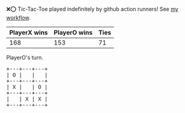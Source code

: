 :x::o: Tic-Tac-Toe played indefinitely by github action runners! See [my workflow](.github/workflows/play.yaml).

|PlayerX wins|PlayerO wins|Ties|
|-|-|-|
|168|153|71|

PlayerO's turn.

<pre>
+---+---+---+
| O |   |   |
+---+---+---+
| X |   | O |
+---+---+---+
|   | X | X |
+---+---+---+
</pre>
